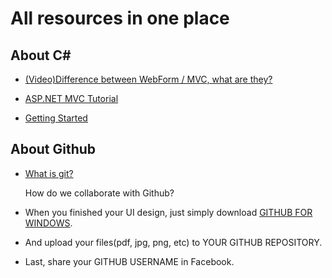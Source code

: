 # All resources in one place

## About C#

  - [(Video)Difference between WebForm / MVC, what are they?](http://www.asp.net/aspnet/overview/making-websites-with-aspnet/making-websites-with-aspnet)

  - [ASP.NET MVC Tutorial](http://www.w3schools.com/aspnet/mvc_intro.asp)

  - [Getting Started](http://www.asp.net/mvc/overview/getting-started/introduction/getting-started)

## About Github

  - [What is git?](https://github.com/sfpprxy/myhub/blob/master/all-in-one/git.pdf)


    How do we collaborate with Github?
  - When you finished your UI design, just simply download [GITHUB FOR WINDOWS](https://desktop.github.com).
  - And upload your files(pdf, jpg, png, etc) to YOUR GITHUB REPOSITORY.
  - Last, share your GITHUB USERNAME in Facebook.
